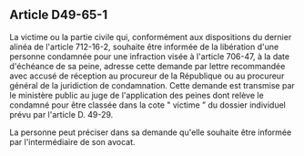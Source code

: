 Article D49-65-1
----
La victime ou la partie civile qui, conformément aux dispositions du dernier
alinéa de l'article 712-16-2, souhaite être informée de la libération d'une
personne condamnée pour une infraction visée à l'article 706-47, à la date
d'échéance de sa peine, adresse cette demande par lettre recommandée avec accusé
de réception au procureur de la République ou au procureur général de la
juridiction de condamnation. Cette demande est transmise par le ministère public
au juge de l'application des peines dont relève le condamné pour être classée
dans la cote " victime ” du dossier individuel prévu par l'article D. 49-29.

La personne peut préciser dans sa demande qu'elle souhaite être informée par
l'intermédiaire de son avocat.
